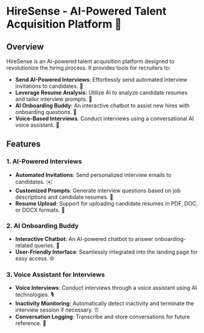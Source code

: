 # HireSense - AI-Powered Talent Acquisition Platform 🚀

## Overview

HireSense is an AI-powered talent acquisition platform designed to revolutionize the hiring process. It provides tools for recruiters to:

- **Send AI-Powered Interviews**: Effortlessly send automated interview invitations to candidates. 📧
- **Leverage Resume Analysis**: Utilize AI to analyze candidate resumes and tailor interview prompts. 📄
- **AI Onboarding Buddy**: An interactive chatbot to assist new hires with onboarding questions. 🤖
- **Voice-Based Interviews**: Conduct interviews using a conversational AI voice assistant. 🎤

## Features

### 1. AI-Powered Interviews

- **Automated Invitations**: Send personalized interview emails to candidates. ✉️
- **Customized Prompts**: Generate interview questions based on job descriptions and candidate resumes. 📝
- **Resume Upload**: Support for uploading candidate resumes in PDF, DOC, or DOCX formats. 📂

### 2. AI Onboarding Buddy

- **Interactive Chatbot**: An AI-powered chatbot to answer onboarding-related queries. 💬
- **User-Friendly Interface**: Seamlessly integrated into the landing page for easy access. 🌐

### 3. Voice Assistant for Interviews

- **Voice Interviews**: Conduct interviews through a voice assistant using AI technologies. 🎙️
- **Inactivity Monitoring**: Automatically detect inactivity and terminate the interview session if necessary. ⏰
- **Conversation Logging**: Transcribe and store conversations for future reference. 📜
